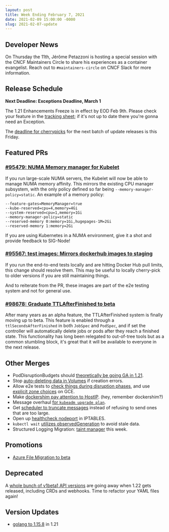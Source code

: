 ```yaml
---
layout: post
title: Week Ending February 7, 2021
date: 2021-02-09 15:00:00 -0000
slug: 2021-02-07-update
---
```


## Developer News

On Thursday the 11th, Jérôme Petazzoni is hosting a special session with the CNCF Maintainers Circle to share his experiences as a container evangelist. Reach out to `#maintainers-circle` on CNCF Slack for more information.

## Release Schedule

**Next Deadline: Exceptions Deadline, March 1**

The 1.21 Enhancements Freeze is in effect by EOD Feb 9th.  Please check your feature in the [tracking sheet](https://bit.ly/k8s121-enhancements); if it's not up to date there you're gonna need an Exception.

The [deadline for cherrypicks](https://groups.google.com/g/kubernetes-dev/c/-lbzN_JyJ0g) for the next batch of update releases is this Friday.

## Featured PRs

### [#95479: NUMA Memory manager for Kubelet](https://github.com/kubernetes/kubernetes/pull/95479)

If you run large-scale NUMA servers, the Kubelet will now be able to manage NUMA memory affinity. This mirrors the existing CPU manager subsystem, with the only policy defined so far being `--memory-manager-policy=static`. An example of a memory policy:

```
--feature-gates=MemoryManager=true
--kube-reserved=cpu=4,memory=4Gi
--system-reserved=cpu=1,memory=1Gi
--memory-manager-policy=static
--reserved-memory 0:memory=1Gi,hugepages-1M=2Gi
--reserved-memory 1:memory=2Gi
```

If you are using Kubernetes in a NUMA environment, give it a shot and provide feedback to SIG-Node!

### [#95567: test images: Mirrors dockerhub images to staging](https://github.com/kubernetes/kubernetes/pull/95567)

If you run the end-to-end tests locally and are hitting Docker Hub pull limits, this change should resolve them. This may be useful to locally cherry-pick to older versions if you are still maintaining things.

And to reiterate from the PR, these images are part of the e2e testing system and not for general use.

### [#98678: Graduate TTLAfterFinished to beta](https://github.com/kubernetes/kubernetes/pull/98678)

After many years as an alpha feature, the TTLAfterFinished system is finally moving up to beta. This feature is enabled through a `ttlSecondsAfterFinished` in both `JobSpec` and `PodSpec`, and if set the controller will automatically delete jobs or pods after they reach a finished state. This functionality has long been relegated to out-of-tree tools but as a common stumbling block, it's great that it will be available to everyone in the next release.

## Other Merges

* PodDisruptionBudgets should [theoretically be going GA in 1.21](https://github.com/kubernetes/enhancements/pull/2114).
* Stop [auto-deleting data in Volumes](https://github.com/kubernetes/kubernetes/pull/96021) if creation errors.
* Allow e2e tests to [check things during disruption phases](https://github.com/kubernetes/kubernetes/pull/98781), and use [explicit zone choices](https://github.com/kubernetes/kubernetes/pull/98787) on GCE.
* Make [dockershim pay attention to HostIP](https://github.com/kubernetes/kubernetes/pull/98755). (hey, remember dockershim?)
* Message overhaul [for `kubeadm upgrade plan`](https://github.com/kubernetes/kubernetes/pull/98728).
* Get [scheduler to truncate messages](https://github.com/kubernetes/kubernetes/pull/98715) instead of refusing to send ones that are too large.
* Open up [healthcheck nodeport](https://github.com/kubernetes/kubernetes/pull/97824) in IPTABLES.
* `kubectl wait` [utilizes observedGeneration](https://github.com/kubernetes/kubernetes/pull/97408) to avoid stale data.
* Structured Logging Migration: [taint manager](https://github.com/kubernetes/kubernetes/pull/98259) this week.

## Promotions

* [Azure File Migration to beta](https://github.com/kubernetes/kubernetes/pull/96293)

## Deprecated

A [whole bunch of v1beta1 API versions](https://groups.google.com/g/kubernetes-dev/c/z_AE1EHhZF4) are going away when 1.22 gets released, including CRDs and webhooks.  Time to refactor your YAML files again!

## Version Updates

* [golang to 1.15.8](https://github.com/kubernetes/kubernetes/pull/98834) in 1.21

